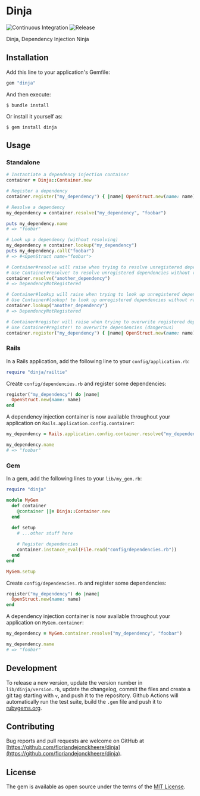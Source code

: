 # Dinja

![Continuous Integration](https://github.com/floriandejonckheere/dinja/workflows/Continuous%20Integration/badge.svg)
![Release](https://img.shields.io/github/v/release/floriandejonckheere/dinja?label=Latest%20release)

Dinja, Dependency Injection Ninja

## Installation

Add this line to your application's Gemfile:

```ruby
gem "dinja"
```

And then execute:

    $ bundle install

Or install it yourself as:

    $ gem install dinja

## Usage

### Standalone

```ruby
# Instantiate a dependency injection container
container = Dinja::Container.new

# Register a dependency
container.register("my_dependency") { |name| OpenStruct.new(name: name) }

# Resolve a dependency
my_dependency = container.resolve("my_dependency", "foobar")

puts my_dependency.name
# => "foobar"

# Look up a dependency (without resolving)
my_dependency = container.lookup("my_dependency")
puts my_dependency.call("foobar")
# => #<OpenStruct name="foobar">

# Container#resolve will raise when trying to resolve unregistered dependencies
# Use Container#resolve! to resolve unregistered dependencies without raising (dangerous)
container.resolve("another_dependency")
# => DependencyNotRegistered

# Container#lookup will raise when trying to look up unregistered dependencies
# Use Container#lookup! to look up unregistered dependencies without raising (dangerous)
container.lookup("another_dependency")
# => DependencyNotRegistered

# Container#register will raise when trying to overwrite registered dependencies
# Use Container#register! to overwrite dependencies (dangerous)
container.register("my_dependency") { |name| OpenStruct.new(name: name) }
```

### Rails

In a Rails application, add the following line to your `config/application.rb`:

```ruby
require "dinja/railtie"
```

Create `config/dependencies.rb` and register some dependencies:

```ruby
register("my_dependency") do |name|
  OpenStruct.new(name: name)
end
```

A dependency injection container is now available throughout your application on `Rails.application.config.container`:

```ruby
my_dependency = Rails.application.config.container.resolve("my_dependency", "foobar")

my_dependency.name
# => "foobar"
```

### Gem

In a gem, add the following lines to your `lib/my_gem.rb`:

```ruby
require "dinja"

module MyGem
  def container
    @container ||= Dinja::Container.new 
  end
  
  def setup
    # ...other stuff here

    # Register dependencies
    container.instance_eval(File.read("config/dependencies.rb"))
  end
end

MyGem.setup
```

Create `config/dependencies.rb` and register some dependencies:

```ruby
register("my_dependency") do |name|
  OpenStruct.new(name: name)
end
```

A dependency injection container is now available throughout your application on `MyGem.container`:

```ruby
my_dependency = MyGem.container.resolve("my_dependency", "foobar")

my_dependency.name
# => "foobar"
```

## Development

To release a new version, update the version number in `lib/dinja/version.rb`, update the changelog, commit the files and create a git tag starting with `v`, and push it to the repository.
Github Actions will automatically run the test suite, build the `.gem` file and push it to [rubygems.org](https://rubygems.org).

## Contributing

Bug reports and pull requests are welcome on GitHub at [https://github.com/floriandejonckheere/dinja](https://github.com/floriandejonckheere/dinja). 

## License

The gem is available as open source under the terms of the [MIT License](https://opensource.org/licenses/MIT).
